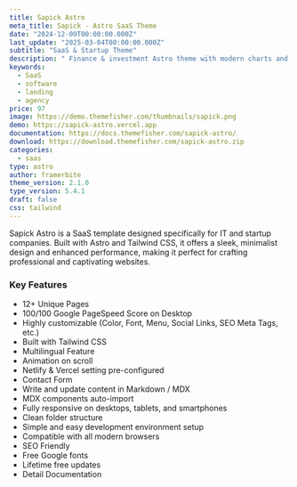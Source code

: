 ```yaml
---
title: Sapick Astro
meta_title: Sapick - Astro SaaS Theme
date: "2024-12-09T00:00:00.000Z"
last_update: "2025-03-04T00:00:00.000Z"
subtitle: "SaaS & Startup Theme"
description: " Finance & investment Astro theme with modern charts and dashboard layout. "
keywords:
  - SaaS
  - software
  - landing
  - agency
price: 97
image: https://demo.themefisher.com/thumbnails/sapick.png
demo: https://sapick-astro.vercel.app
documentation: https://docs.themefisher.com/sapick-astro/
download: https://download.themefisher.com/sapick-astro.zip
categories:
  - saas
type: astro
author: framerbite
theme_version: 2.1.0
type_version: 5.4.1
draft: false
css: tailwind
---
```


Sapick Astro is a SaaS template designed specifically for IT and startup companies. Built with Astro and Tailwind CSS, it offers a sleek, minimalist design and enhanced performance, making it perfect for crafting professional and captivating websites.

### Key Features

- 12+ Unique Pages
- 100/100 Google PageSpeed Score on Desktop
- Highly customizable (Color, Font, Menu, Social Links, SEO Meta Tags, etc.)
- Built with Tailwind CSS
- Multilingual Feature
- Animation on scroll
- Netlify & Vercel setting pre-configured
- Contact Form
- Write and update content in Markdown / MDX
- MDX components auto-import
- Fully responsive on desktops, tablets, and smartphones
- Clean folder structure
- Simple and easy development environment setup
- Compatible with all modern browsers
- SEO Friendly
- Free Google fonts
- Lifetime free updates
- Detail Documentation
